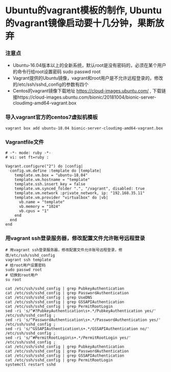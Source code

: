 # Ubuntu的vagrant模板的制作, Ubuntu的vagrant镜像启动要十几分钟，果断放弃

### 注意点
* Ubuntu-16.04版本以上的全新系统，默认root是没有密码的，必须在某个用户的命令行给root设置密码 sudo passwd root  
* Vagrant提供的Ubuntu镜像，vagrant和root用户是不允许远程登录的，修改的/etc/ssh/sshd_config的参数有四个
* Centos的vagrant镜像下载地址 https://cloud-images.ubuntu.com/ , 下载链接https://cloud-images.ubuntu.com/bionic/20181004/bionic-server-cloudimg-amd64-vagrant.box

### 导入vagrant官方的centos7虚拟机模板
```
vagrant box add ubuntu-18.04 bionic-server-cloudimg-amd64-vagrant.box
```

### Vagrantfile文件
```
# -*- mode: ruby -*-
# vi: set ft=ruby :

Vagrant.configure("2") do |config|
  config.vm.define :template do |template|
    template.vm.box = "ubuntu-18.04"
    template.vm.hostname = "template"
    template.ssh.insert_key = false
    template.vm.synced_folder ".", "/vagrant", disabled: true
    template.vm.network :private_network, ip: "192.168.35.11"
    template.vm.provider "virtualbox" do |vb|
      vb.name = "template"
      vb.memory = "1024"
      vb.cpus = "1"
    end
  end
end
```

### 用vagrant ssh登录服务器，修改配置文件允许账号远程登录
```
# 用vagrant ssh登录服务器，修改配置文件允许账号远程登录，修改/etc/ssh/sshd_config
vagrant ssh template
# 给root用户设置密码
sudo passwd root  
# 切换到root用户
su root

cat /etc/ssh/sshd_config | grep PubkeyAuthentication
cat /etc/ssh/sshd_config | grep PasswordAuthentication
cat /etc/ssh/sshd_config | grep UseDNS
cat /etc/ssh/sshd_config | grep GSSAPIAuthentication
cat /etc/ssh/sshd_config | grep PermitRootLogin
sed -ri 's/^#?PubkeyAuthentication\s+.*/PubkeyAuthentication yes/' /etc/ssh/sshd_config ;
sed -ri 's/^PasswordAuthentication\s+.*/PasswordAuthentication yes/' /etc/ssh/sshd_config ;
sed -ri 's/^GSSAPIAuthentication\s+.*/GSSAPIAuthentication no/' /etc/ssh/sshd_config ;
sed -ri 's/^#PermitRootLogin\s+.*/PermitRootLogin yes/' /etc/ssh/sshd_config ;
cat /etc/ssh/sshd_config | grep PubkeyAuthentication
cat /etc/ssh/sshd_config | grep PasswordAuthentication
cat /etc/ssh/sshd_config | grep GSSAPIAuthentication
cat /etc/ssh/sshd_config | grep PermitRootLogin
systemctl restart sshd
```